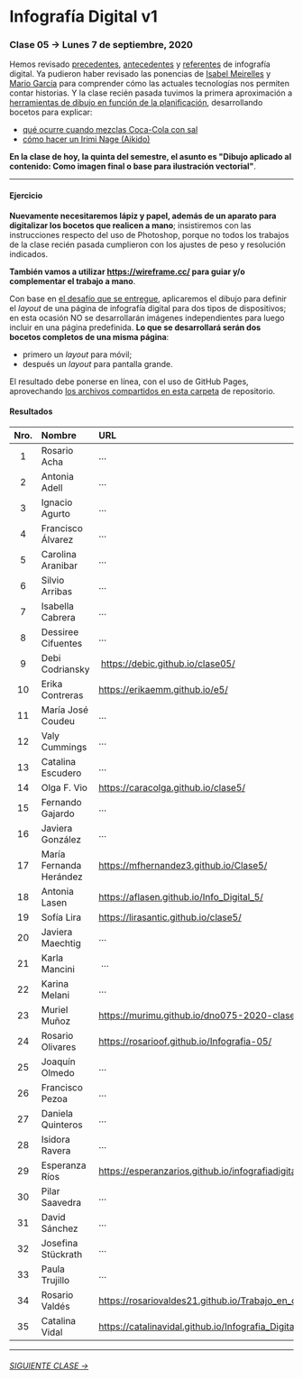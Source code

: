 # Infografía Digital v1

### Clase 05 → Lunes 7 de septiembre, 2020

Hemos revisado [precedentes](https://github.com/profesorfaco/dno075-2020/tree/gh-pages/clase-01#clase-01--lunes-10-de-agosto-2020), [antecedentes](https://github.com/profesorfaco/dno075-2020/tree/gh-pages/clase-02#clase-02--lunes-17-de-agosto-2020) y [referentes](https://github.com/profesorfaco/dno075-2020/tree/gh-pages/clase-03#clase-03--lunes-24-de-agosto-2020) de infografía digital. Ya pudieron haber revisado las ponencias de [Isabel Meirelles](https://youtu.be/Nb0HfCj1C7Q) y [Mario García](https://youtu.be/iEB3oILm-qQ?t=1300) para comprender cómo las actuales tecnologías nos permiten contar historias. Y la clase recién pasada tuvimos la primera aproximación a [herramientas de dibujo en función de la planificación](https://github.com/profesorfaco/dno075-2020/tree/gh-pages/clase-04#clase-04--lunes-31-de-agosto-2020), desarrollando bocetos para explicar: 

- [qué ocurre cuando mezclas Coca-Cola con sal](https://github.com/profesorfaco/dno075-2020/tree/gh-pages/clase-04#resultados-grupo-1)
- [cómo hacer un Irimi Nage (Aikido)](https://github.com/profesorfaco/dno075-2020/tree/gh-pages/clase-04#resultados-grupo-2)

**En la clase de hoy, la quinta del semestre, el asunto es "Dibujo aplicado al contenido: Como imagen final o base para ilustración vectorial"**.

- - - - - - - - - - - - - - - - - - - - - - - - - - - - - - - - 

#### Ejercicio

**Nuevamente necesitaremos lápiz y papel, además de un aparato para digitalizar los bocetos que realicen a mano**; insistiremos con las instrucciones respecto del uso de Photoshop, porque no todos los trabajos de la clase recién pasada cumplieron con los ajustes de peso y resolución indicados.

**También vamos a utilizar https://wireframe.cc/ para guiar y/o complementar el trabajo a mano**.

Con base en [el desafío que se entregue](https://drive.google.com/drive/folders/1PEWSuqoLRR0H2Nkv0_xtMBo6Ns6pOPsF?usp=sharing), aplicaremos el dibujo para definir el *layout* de una página de infografía digital para dos tipos de dispositivos; en esta ocasión NO se desarrollarán imágenes independientes para luego incluir en una página predefinida. **Lo que se desarrollará serán dos bocetos completos de una misma página**:

- primero un *layout* para móvil;
- después un *layout* para pantalla grande.

El resultado debe ponerse en línea, con el uso de GitHub Pages, aprovechando [los archivos compartidos en esta carpeta](https://profesorfaco.github.io/dno075-2020/clase-05/) de repositorio. 

#### Resultados

| Nro.  | Nombre | URL |
|:-----:|:-------|:--------|
| 1 | Rosario Acha | … |
| 2 | Antonia Adell | … |
| 3 | Ignacio Agurto | … | 
| 4 | Francisco Álvarez | … |
| 5 | Carolina Aranibar | … | 
| 6 | Silvio Arribas | … |
| 7 | Isabella Cabrera | … |
| 8 | Dessiree Cifuentes | … |
| 9 | Debi Codriansky | https://debic.github.io/clase05/ | 
| 10 | Erika Contreras | https://erikaemm.github.io/e5/ |
| 11 | María José Coudeu | … |
| 12 | Valy Cummings | … |
| 13 | Catalina Escudero | … | 
| 14 | Olga F. Vio | https://caracolga.github.io/clase5/ |
| 15 | Fernando Gajardo | … |
| 16 | Javiera González | … |
| 17 | María Fernanda Herández | https://mfhernandez3.github.io/Clase5/ |
| 18 | Antonia Lasen | https://aflasen.github.io/Info_Digital_5/ |
| 19 | Sofía Lira | https://lirasantic.github.io/clase5/ |
| 20 | Javiera Maechtig | … |
| 21 | Karla Mancini | … |
| 22 | Karina Melani | … |
| 23 | Muriel Muñoz | https://murimu.github.io/dno075-2020-clase-05/ |
| 24 | Rosario Olivares | https://rosarioof.github.io/Infografia-05/ |
| 25 | Joaquín Olmedo | … |
| 26 | Francisco Pezoa | … | 
| 27 | Daniela Quinteros | … |
| 28 | Isidora Ravera | … | 
| 29 | Esperanza Ríos | https://esperanzarios.github.io/infografiadigital5/ | 
| 30 | Pilar Saavedra | … |
| 31 | David Sánchez | … |
| 32 | Josefina Stückrath | … |
| 33 | Paula Trujillo | … |
| 34 | Rosario Valdés | https://rosariovaldes21.github.io/Trabajo_en_clases_05/ |
| 35 | Catalina Vidal | https://catalinavidal.github.io/Infografia_Digital_05/ |

- - - - - - - -

###### [SIGUIENTE CLASE →](https://github.com/profesorfaco/dno075-2020/tree/gh-pages/clase-06)
